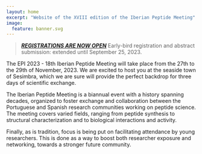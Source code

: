```yaml
---
layout: home
excerpt: "Website of the XVIII edition of the Iberian Peptide Meeting"
image:
  feature: banner.svg
---
```


> [_**REGISTRATIONS ARE NOW OPEN**_](/XVIII/registration)
> Early-bird registration and abstract submission: extended until September 25, 2023.

The EPI 2023 - 18th Iberian Peptide Meeting will take place from the 27th to the 29th of
November, 2023. We are excited to host you at the seaside town of Sesimbra,
which we are sure will provide the perfect backdrop for three days of
scientific exchange.

The Iberian Peptide Meeting is a biannual event with a history spanning
decades, organized to foster exchange and collaboration between the Portuguese
and Spanish research communities working on peptide science. The meeting covers
varied fields, ranging from peptide synthesis to structural characterization
and to biological interactions and activity. 

Finally, as is tradition, focus is being put on facilitating attendance
by young researchers. This is done as a way to boost both researcher exposure
and networking, towards a stronger future community.


